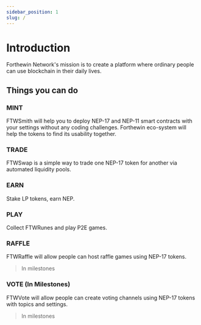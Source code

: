 ```yaml
---
sidebar_position: 1
slug: /
---
```


# Introduction

Forthewin Network's mission is to create a platform where ordinary people can use blockchain in their daily lives.

## Things you can do

### MINT

FTWSmith will help you to deploy NEP-17 and NEP-11 smart contracts with your settings without any coding challenges. Forthewin eco-system will help the tokens to find its usability together.

### TRADE

FTWSwap is a simple way to trade one NEP-17 token for another via automated liquidity pools.

### EARN

Stake LP tokens, earn NEP.

### PLAY

Collect FTWRunes and play P2E games.

### RAFFLE

FTWRaffle will allow people can host raffle games using NEP-17 tokens.
> In milestones

### VOTE (In Milestones)

FTWVote will allow people can create voting channels using NEP-17 tokens with topics and settings.
> In milestones

